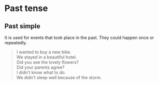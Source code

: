 # Past tense

## Past simple

It is used for events that took place in the past. They could happen once or repeatedly.

> I wanted to buy a new bike. <br/>
> We stayed in a beautiful hotel. <br/>
> Did you see the lovely flowers? <br/>
> Did your parents agree? <br/>
> I didn't know what to do. <br/>
> We didn't sleep well because of the storm. <br/>
